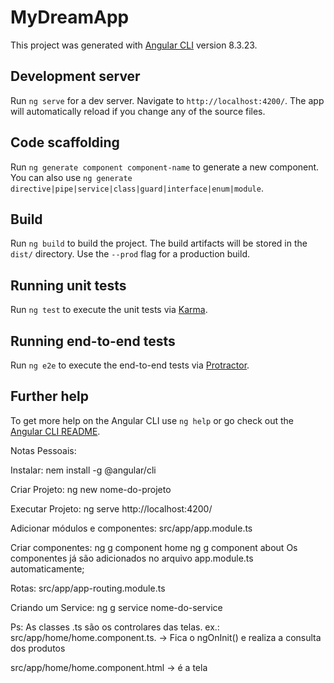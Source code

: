 # MyDreamApp

This project was generated with [Angular CLI](https://github.com/angular/angular-cli) version 8.3.23.

## Development server

Run `ng serve` for a dev server. Navigate to `http://localhost:4200/`. The app will automatically reload if you change any of the source files.

## Code scaffolding

Run `ng generate component component-name` to generate a new component. You can also use `ng generate directive|pipe|service|class|guard|interface|enum|module`.

## Build

Run `ng build` to build the project. The build artifacts will be stored in the `dist/` directory. Use the `--prod` flag for a production build.

## Running unit tests

Run `ng test` to execute the unit tests via [Karma](https://karma-runner.github.io).

## Running end-to-end tests

Run `ng e2e` to execute the end-to-end tests via [Protractor](http://www.protractortest.org/).

## Further help

To get more help on the Angular CLI use `ng help` or go check out the [Angular CLI README](https://github.com/angular/angular-cli/blob/master/README.md).

Notas Pessoais:


Instalar:
	nem install -g @angular/cli

Criar Projeto:
	ng new nome-do-projeto

Executar Projeto:
	ng serve
	http://localhost:4200/

Adicionar módulos e componentes:
	src/app/app.module.ts

Criar componentes:
	ng g component home
	ng g component about
	Os componentes já são adicionados no arquivo app.module.ts automaticamente;

Rotas:
	src/app/app-routing.module.ts

Criando um Service:
	 ng g service nome-do-service

Ps: As classes .ts são os controlares das telas. ex.:
src/app/home/home.component.ts.  -> Fica o ngOnInit() e realiza a consulta dos produtos

src/app/home/home.component.html -> é a tela
